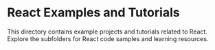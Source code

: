 # React Examples and Tutorials

This directory contains example projects and tutorials related to React. Explore the subfolders for React code samples and learning resources.